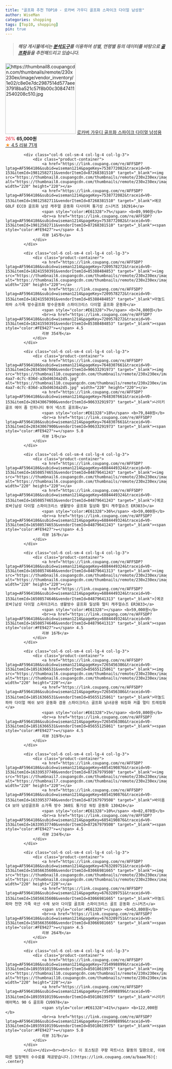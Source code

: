 ```yaml
---
title: "골프화 추천 TOP10 - 로카버 가우디 골프화 스파이크 다이얼 남성용"
author: WiseMan
categories: shopping
tags: [Top10, shopping]
pin: true
---
```


> ##### 해당 게시물에서는 [**분석도구**](https://itemscout.io/)를 이용하여 **성별**, **연령별** 등의 데이터를 바탕으로 [**골프화**](https://link.coupang.com/a/baae76)들을 추천해드리고 있습니다.
<div class="container"><div class="row">
            <div class="col-6 col-sm-4 col-lg-4 col-lg-3">
                <div class="product-container">
                    <a href="https://link.coupang.com/re/AFFSDP?lptag=AF5964186&subid=wiseman1214&pageKey=7687402889&traceid=V0-153&itemId=20548022781&vendorItemId=87624358003" target="_blank"><img src="https://thumbnail8.coupangcdn.com/thumbnails/remote/230x230ex/image/vendor_inventory/1e02/c8e0e7dc2987514d577aee37918ba521c57f8b00c308474112540208c510.jpg" alt="https://thumbnail8.coupangcdn.com/thumbnails/remote/230x230ex/image/vendor_inventory/1e02/c8e0e7dc2987514d577aee37918ba521c57f8b00c308474112540208c510.jpg" width="220" height="220"></a>
                    <a href="https://link.coupang.com/re/AFFSDP?lptag=AF5964186&subid=wiseman1214&pageKey=7687402889&traceid=V0-153&itemId=20548022781&vendorItemId=87624358003" target="_blank">로카버 가우디 골프화 스파이크 다이얼 남성용</a>
                    <span style="color:#E61328">26%</span> <b>65,000원</b>
                    <br><a href="https://link.coupang.com/re/AFFSDP?lptag=AF5964186&subid=wiseman1214&pageKey=7687402889&traceid=V0-153&itemId=20548022781&vendorItemId=87624358003" target="_blank"><span style="color:#FE9427">★</span> 4.5
                    리뷰 71개</a>
                </div>
            </div>
            
            <div class="col-6 col-sm-4 col-lg-4 col-lg-3">
                <div class="product-container">
                    <a href="https://link.coupang.com/re/AFFSDP?lptag=AF5964186&subid=wiseman1214&pageKey=7538772082&traceid=V0-153&itemId=19812582711&vendorItemId=87268381510" target="_blank"><img src="https://thumbnail8.coupangcdn.com/thumbnails/remote/230x230ex/image/vendor_inventory/3851/d9b0de6ec32e82535b6e306aa9b3cc0dfbcef282094b4287288dfd3b22b9.jpg" alt="https://thumbnail8.coupangcdn.com/thumbnails/remote/230x230ex/image/vendor_inventory/3851/d9b0de6ec32e82535b6e306aa9b3cc0dfbcef282094b4287288dfd3b22b9.jpg" width="220" height="220"></a>
                    <a href="https://link.coupang.com/re/AFFSDP?lptag=AF5964186&subid=wiseman1214&pageKey=7538772082&traceid=V0-153&itemId=19812582711&vendorItemId=87268381510" target="_blank">에코 GOLF ECCO 골프화 남성 캐주얼 운동화 디사이퍼 통기성 스니커즈 102914</a>
                    <span style="color:#E61328">7%</span> <b>89,990원</b>
                    <br><a href="https://link.coupang.com/re/AFFSDP?lptag=AF5964186&subid=wiseman1214&pageKey=7538772082&traceid=V0-153&itemId=19812582711&vendorItemId=87268381510" target="_blank"><span style="color:#FE9427">★</span> 4.5
                    리뷰 145개</a>
                </div>
            </div>
            
            <div class="col-6 col-sm-4 col-lg-4 col-lg-3">
                <div class="product-container">
                    <a href="https://link.coupang.com/re/AFFSDP?lptag=AF5964186&subid=wiseman1214&pageKey=7209578272&traceid=V0-153&itemId=18241550391&vendorItemId=85388484853" target="_blank"><img src="https://thumbnail6.coupangcdn.com/thumbnails/remote/230x230ex/image/vendor_inventory/5902/0d9259f563d521d6787074bac7cc711a996490456dd124d4f6ae91d4be39.jpg" alt="https://thumbnail6.coupangcdn.com/thumbnails/remote/230x230ex/image/vendor_inventory/5902/0d9259f563d521d6787074bac7cc711a996490456dd124d4f6ae91d4be39.jpg" width="220" height="220"></a>
                    <a href="https://link.coupang.com/re/AFFSDP?lptag=AF5964186&subid=wiseman1214&pageKey=7209578272&traceid=V0-153&itemId=18241550391&vendorItemId=85388484853" target="_blank">아놀드파마 소가죽 방수골프화 방수운동화 스파이크리스 다이얼 골프화 운동화</a>
                    <span style="color:#E61328">7%</span> <b>74,800원</b>
                    <br><a href="https://link.coupang.com/re/AFFSDP?lptag=AF5964186&subid=wiseman1214&pageKey=7209578272&traceid=V0-153&itemId=18241550391&vendorItemId=85388484853" target="_blank"><span style="color:#FE9427">★</span> 4.5
                    리뷰 354개</a>
                </div>
            </div>
            
            <div class="col-6 col-sm-4 col-lg-4 col-lg-3">
                <div class="product-container">
                    <a href="https://link.coupang.com/re/AFFSDP?lptag=AF5964186&subid=wiseman1214&pageKey=7648307661&traceid=V0-153&itemId=20343067900&vendorItemId=90633291973" target="_blank"><img src="https://thumbnail10.coupangcdn.com/thumbnails/remote/230x230ex/image/retail/images/2024/07/09/10/5/62b8cd85-4aa7-4c7c-836d-a3bd4634a2d5.jpg" alt="https://thumbnail10.coupangcdn.com/thumbnails/remote/230x230ex/image/retail/images/2024/07/09/10/5/62b8cd85-4aa7-4c7c-836d-a3bd4634a2d5.jpg" width="220" height="220"></a>
                    <a href="https://link.coupang.com/re/AFFSDP?lptag=AF5964186&subid=wiseman1214&pageKey=7648307661&traceid=V0-153&itemId=20343067900&vendorItemId=90633291973" target="_blank">나이키골프 에어 줌 인피니티 투어 넥스트 골프화</a>
                    <span style="color:#E61328">18%</span> <b>79,840원</b>
                    <br><a href="https://link.coupang.com/re/AFFSDP?lptag=AF5964186&subid=wiseman1214&pageKey=7648307661&traceid=V0-153&itemId=20343067900&vendorItemId=90633291973" target="_blank"><span style="color:#FE9427">★</span> 5.0
                    리뷰 1개</a>
                </div>
            </div>
            
            <div class="col-6 col-sm-4 col-lg-4 col-lg-3">
                <div class="product-container">
                    <a href="https://link.coupang.com/re/AFFSDP?lptag=AF5964186&subid=wiseman1214&pageKey=6884449324&traceid=V0-153&itemId=16508574653&vendorItemId=84879641243" target="_blank"><img src="https://thumbnail6.coupangcdn.com/thumbnails/remote/230x230ex/image/vendor_inventory/86f5/26330c3c7c40afc5e52441bb95b0bfdd775816998ea4aa040d649e00613c.jpg" alt="https://thumbnail6.coupangcdn.com/thumbnails/remote/230x230ex/image/vendor_inventory/86f5/26330c3c7c40afc5e52441bb95b0bfdd775816998ea4aa040d649e00613c.jpg" width="220" height="220"></a>
                    <a href="https://link.coupang.com/re/AFFSDP?lptag=AF5964186&subid=wiseman1214&pageKey=6884449324&traceid=V0-153&itemId=16508574653&vendorItemId=84879641243" target="_blank">[에코로바]남성 다이얼 스파이크리스 생활방수 골프화 일상화 멀티 캐주얼슈즈 ER3833</a>
                    <span style="color:#E61328">36%</span> <b>59,000원</b>
                    <br><a href="https://link.coupang.com/re/AFFSDP?lptag=AF5964186&subid=wiseman1214&pageKey=6884449324&traceid=V0-153&itemId=16508574653&vendorItemId=84879641243" target="_blank"><span style="color:#FE9427">★</span> 4.5
                    리뷰 16개</a>
                </div>
            </div>
            
            <div class="col-6 col-sm-4 col-lg-4 col-lg-3">
                <div class="product-container">
                    <a href="https://link.coupang.com/re/AFFSDP?lptag=AF5964186&subid=wiseman1214&pageKey=6884449324&traceid=V0-153&itemId=16508574646&vendorItemId=84879641313" target="_blank"><img src="https://thumbnail6.coupangcdn.com/thumbnails/remote/230x230ex/image/vendor_inventory/ef57/541c97d33887d64589c2fb5169abd4d052f3d6b5afae098b0cfefbe932a9.jpg" alt="https://thumbnail6.coupangcdn.com/thumbnails/remote/230x230ex/image/vendor_inventory/ef57/541c97d33887d64589c2fb5169abd4d052f3d6b5afae098b0cfefbe932a9.jpg" width="220" height="220"></a>
                    <a href="https://link.coupang.com/re/AFFSDP?lptag=AF5964186&subid=wiseman1214&pageKey=6884449324&traceid=V0-153&itemId=16508574646&vendorItemId=84879641313" target="_blank">[에코로바]남성 다이얼 스파이크리스 생활방수 골프화 일상화 멀티 캐주얼슈즈 ER3833</a>
                    <span style="color:#E61328"></span> <b>59,000원</b>
                    <br><a href="https://link.coupang.com/re/AFFSDP?lptag=AF5964186&subid=wiseman1214&pageKey=6884449324&traceid=V0-153&itemId=16508574646&vendorItemId=84879641313" target="_blank"><span style="color:#FE9427">★</span> 4.5
                    리뷰 16개</a>
                </div>
            </div>
            
            <div class="col-6 col-sm-4 col-lg-4 col-lg-3">
                <div class="product-container">
                    <a href="https://link.coupang.com/re/AFFSDP?lptag=AF5964186&subid=wiseman1214&pageKey=7265456386&traceid=V0-153&itemId=18516366531&vendorItemId=85655125861" target="_blank"><img src="https://thumbnail6.coupangcdn.com/thumbnails/remote/230x230ex/image/vendor_inventory/0f90/ceefd7c48fd7eb7b26a34d9aa555dfab33d08fa20214e1a02d37be8f5b0c.jpg" alt="https://thumbnail6.coupangcdn.com/thumbnails/remote/230x230ex/image/vendor_inventory/0f90/ceefd7c48fd7eb7b26a34d9aa555dfab33d08fa20214e1a02d37be8f5b0c.jpg" width="220" height="220"></a>
                    <a href="https://link.coupang.com/re/AFFSDP?lptag=AF5964186&subid=wiseman1214&pageKey=7265456386&traceid=V0-153&itemId=18516366531&vendorItemId=85655125861" target="_blank">아놀드파마 다이얼 메쉬 보아 운동화 겸용 스파이크리스 골프화 남녀공용 워킹화 커플 멀티 트레킹화</a>
                    <span style="color:#E61328">1%</span> <b>59,800원</b>
                    <br><a href="https://link.coupang.com/re/AFFSDP?lptag=AF5964186&subid=wiseman1214&pageKey=7265456386&traceid=V0-153&itemId=18516366531&vendorItemId=85655125861" target="_blank"><span style="color:#FE9427">★</span> 4.5
                    리뷰 319개</a>
                </div>
            </div>
            
            <div class="col-6 col-sm-4 col-lg-4 col-lg-3">
                <div class="product-container">
                    <a href="https://link.coupang.com/re/AFFSDP?lptag=AF5964186&subid=wiseman1214&pageKey=6854190876&traceid=V0-153&itemId=16339537740&vendorItemId=87267979508" target="_blank"><img src="https://thumbnail7.coupangcdn.com/thumbnails/remote/230x230ex/image/vendor_inventory/f796/239a69f4d2f30f7acfc3ecbaf06628cd5bc23c3849a44d04ffa5a77feec5.png" alt="https://thumbnail7.coupangcdn.com/thumbnails/remote/230x230ex/image/vendor_inventory/f796/239a69f4d2f30f7acfc3ecbaf06628cd5bc23c3849a44d04ffa5a77feec5.png" width="220" height="220"></a>
                    <a href="https://link.coupang.com/re/AFFSDP?lptag=AF5964186&subid=wiseman1214&pageKey=6854190876&traceid=V0-153&itemId=16339537740&vendorItemId=87267979508" target="_blank">바이옴 C4 보아 남성골프화 소가죽 방수 360도 통기성 워킹 운동화 130424</a>
                    <span style="color:#E61328">10%</span> <b>82,070원</b>
                    <br><a href="https://link.coupang.com/re/AFFSDP?lptag=AF5964186&subid=wiseman1214&pageKey=6854190876&traceid=V0-153&itemId=16339537740&vendorItemId=87267979508" target="_blank"><span style="color:#FE9427">★</span> 4.5
                    리뷰 234개</a>
                </div>
            </div>
            
            <div class="col-6 col-sm-4 col-lg-4 col-lg-3">
                <div class="product-container">
                    <a href="https://link.coupang.com/re/AFFSDP?lptag=AF5964186&subid=wiseman1214&pageKey=6763289751&traceid=V0-153&itemId=15856635608&vendorItemId=83066981665" target="_blank"><img src="https://thumbnail8.coupangcdn.com/thumbnails/remote/230x230ex/image/vendor_inventory/3721/cefafa251e145b752915762aa0ed48d59dcc5c2e7ecf132d75fe5f4f590c.jpg" alt="https://thumbnail8.coupangcdn.com/thumbnails/remote/230x230ex/image/vendor_inventory/3721/cefafa251e145b752915762aa0ed48d59dcc5c2e7ecf132d75fe5f4f590c.jpg" width="220" height="220"></a>
                    <a href="https://link.coupang.com/re/AFFSDP?lptag=AF5964186&subid=wiseman1214&pageKey=6763289751&traceid=V0-153&itemId=15856635608&vendorItemId=83066981665" target="_blank">아놀드파마 천연 가죽 국산 수제 보아 다이얼 골프화 스파이크리스 골프 운동화 스니커즈</a>
                    <span style="color:#E61328"></span> <b>63,800원</b>
                    <br><a href="https://link.coupang.com/re/AFFSDP?lptag=AF5964186&subid=wiseman1214&pageKey=6763289751&traceid=V0-153&itemId=15856635608&vendorItemId=83066981665" target="_blank"><span style="color:#FE9427">★</span> 4.5
                    리뷰 264개</a>
                </div>
            </div>
            
            <div class="col-6 col-sm-4 col-lg-4 col-lg-3">
                <div class="product-container">
                    <a href="https://link.coupang.com/re/AFFSDP?lptag=AF5964186&subid=wiseman1214&pageKey=7354998899&traceid=V0-153&itemId=18935910159&vendorItemId=85018619975" target="_blank"><img src="https://thumbnail10.coupangcdn.com/thumbnails/remote/230x230ex/image/vendor_inventory/ff2e/30b9763ef167cbf240d72eba1b2ed94f8ef025c9acf7df77a91f5834874b.jpg" alt="https://thumbnail10.coupangcdn.com/thumbnails/remote/230x230ex/image/vendor_inventory/ff2e/30b9763ef167cbf240d72eba1b2ed94f8ef025c9acf7df77a91f5834874b.jpg" width="220" height="220"></a>
                    <a href="https://link.coupang.com/re/AFFSDP?lptag=AF5964186&subid=wiseman1214&pageKey=7354998899&traceid=V0-153&itemId=18935910159&vendorItemId=85018619975" target="_blank">나이키 에어맥스 90 G 골프화 CU9978</a>
                    <span style="color:#E61328">41%</span> <b>122,000원</b>
                    <br><a href="https://link.coupang.com/re/AFFSDP?lptag=AF5964186&subid=wiseman1214&pageKey=7354998899&traceid=V0-153&itemId=18935910159&vendorItemId=85018619975" target="_blank"><span style="color:#FE9427">★</span> 5.0
                    리뷰 31개</a>
                </div>
            </div>
            </div></div><br><br>[👉 이 포스팅은 쿠팡 파트너스 활동의 일환으로, 이에 따른 일정액의 수수료를 제공받습니다.](https://link.coupang.com/a/baae76){: .center}